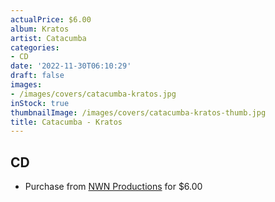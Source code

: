 ```yaml
---
actualPrice: $6.00
album: Kratos
artist: Catacumba
categories:
- CD
date: '2022-11-30T06:10:29'
draft: false
images:
- /images/covers/catacumba-kratos.jpg
inStock: true
thumbnailImage: /images/covers/catacumba-kratos-thumb.jpg
title: Catacumba - Kratos
---
```


## CD
* Purchase from [NWN Productions](http://shop.nwnprod.com/index.php?route=product/product&path=93&product_id=2255&sort=pd.name&order=ASC) for $6.00
